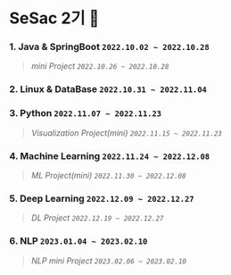 # SeSac 2기 🌱
### **1. Java & SpringBoot** `2022.10.02 ~ 2022.10.28`
> *mini Project `2022.10.26 ~ 2022.10.28`*
### **2. Linux & DataBase** `2022.10.31 ~ 2022.11.04`
### **3. Python** `2022.11.07 ~ 2022.11.23`
> *Visualization Project(mini) `2022.11.15 ~ 2022.11.23`*
### **4. Machine Learning** `2022.11.24 ~ 2022.12.08`
> *ML Project(mini) `2022.11.30 ~ 2022.12.08`*
### **5. Deep Learning** `2022.12.09 ~ 2022.12.27`
> *DL Project `2022.12.19 ~ 2022.12.27`*
### **6. NLP** `2023.01.04 ~ 2023.02.10`
> *NLP mini Project `2023.02.06 ~ 2023.02.10`*
